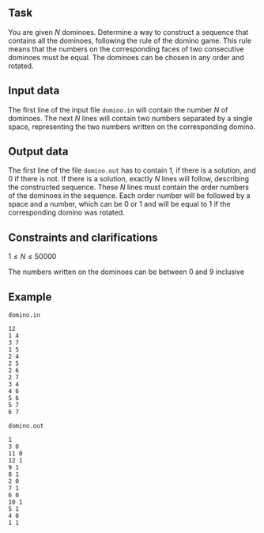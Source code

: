 ## Task

You are given $N$ dominoes. Determine a way to construct a sequence that contains all the dominoes, following the rule of the domino game. This rule means that the numbers on the corresponding faces of two consecutive dominoes must be equal. The dominoes can be chosen in any order and rotated.

## Input data

The first line of the input file `domino.in` will contain the number $N$ of dominoes. The next $N$ lines will contain two numbers separated by a single space, representing the two numbers written on the corresponding domino.

## Output data

The first line of the file `domino.out` has to contain $1$, if there is a solution, and $0$ if there is not. If there is a solution, exactly $N$ lines will follow, describing the constructed sequence. These $N$ lines must contain the order numbers of the dominoes in the sequence. Each order number will be followed by a space and a number, which can be $0$ or $1$ and will be equal to $1$ if the corresponding domino was rotated.

## Constraints and clarifications

$1 \leq N \leq 50000$ 

The numbers written on the dominoes can be between $0$ and $9$ inclusive 

## Example

`domino.in`
```
12
1 4
3 7
1 5
2 4
2 5
2 6
2 7
3 4
4 6
5 6
5 7
6 7
```

`domino.out`
```
1
3 0
11 0
12 1
9 1
8 1
2 0
7 1
6 0
10 1
5 1
4 0
1 1
```